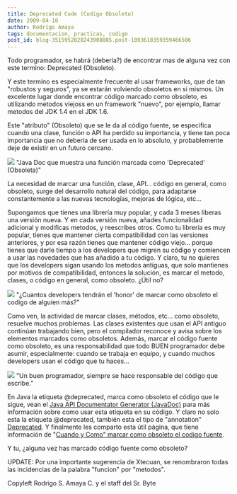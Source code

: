 ```yaml
---
title: Deprecated Code (Codigo Obsoleto)
date: 2009-04-18
author: Rodrigo Amaya
tags: documentacion, practicas, codigo
post_id: blog-3515952828243908885.post-1093618359359466506
---
```


Todo programador, se habrá (debería?) de encontrar mas de alguna vez con este termino: Deprecated (Obsoleto).

Y este termino es especialmente frecuente al usar frameworks, que de tan "robustos y seguros", ya se estarán volviendo obsoletos en si mismos. Un excelente lugar donde encontrar código marcado como obsoleto, es utilizando metodos viejoss en un framework "nuevo", por ejemplo, llamar metodos del JDK 1.4 en el JDK 1.6.

Este "atributo" (Obsoleto) que se le da al código fuente, se especifica cuando una clase, función o API ha perdido su importancia, y tiene tan poca importancia que no debería de ser usada en lo absoluto, y probablemente deje de existir en un futuro cercano.

[![](https://2.bp.blogspot.com/_ayvorITawE4/SeeJgLxA_aI/AAAAAAAAB8w/5af8X0SFFMg/s320/deprecated.png)](https://2.bp.blogspot.com/_ayvorITawE4/SeeJgLxA_aI/AAAAAAAAB8w/5af8X0SFFMg/s1600-h/deprecated.png)
"Java Doc que muestra una
función marcada como 'Deprecated' (Obsoleta)"

La necesidad de marcar una función, clase, API... código en general, como obsoleto, surge del desarrollo natural del código, para adaptarse constantemente a las nuevas tecnologías, mejoras de lógica, etc...

Supongamos que tienes una librería muy popular, y cada 3 meses liberas una versión nueva. Y en cada versión nueva, añades funcionalidad adicional y modificas metodos, y reescribes otros. Como tu librería es muy popular, tienes que mantener cierta compatibilidad con las versiones anteriores, y por esa razón tienes que mantener código viejo... porque tienes que darle tiempo a los developers que migren su código y comiencen a usar las novedades que has añadido a tu código. Y claro, tu no quieres que los developers sigan usando los metodos antiguas, que solo mantienes por motivos de compatibilidad, entonces la solución, es marcar el metodo, clases, o código en general, como obsoleto. ¿Útil no?

[![](https://1.bp.blogspot.com/_ayvorITawE4/SeeJf2h4X8I/AAAAAAAAB8o/xNILZn9x-U4/s320/deprecated-javascript.png)](https://1.bp.blogspot.com/_ayvorITawE4/SeeJf2h4X8I/AAAAAAAAB8o/xNILZn9x-U4/s1600-h/deprecated-javascript.png)
"¿Cuantos developers tendrán
el 'honor' de marcar como obsoleto el codigo de alguien más?"

Como ven, la actividad de marcar clases, métodos, etc... como obsoleto, resuelve muchos problemas. Las clases existentes que usan el API antiguo continúan trabajando bien, pero el compilador reconoce y avisa sobre los elementos marcados como obsoletos. Además, marcar el código fuente como obsoleto, es una responsabilidad que todo BUEN programador debe asumir, especialmente: cuando se trabaja en equipo, y cuando muchos developers usan el código que tu haces...

[![](https://4.bp.blogspot.com/_ayvorITawE4/SepztXhuXbI/AAAAAAAAB84/BBaaqbTf0iY/s320/take_responsability_card-p137699379057593903q6k5_400.jpg)](https://4.bp.blogspot.com/_ayvorITawE4/SepztXhuXbI/AAAAAAAAB84/BBaaqbTf0iY/s1600-h/take_responsability_card-p137699379057593903q6k5_400.jpg)
"Un buen programador,
siempre se hace responsable del código que escribe."

En Java la etiqueta @deprecated, marca como obsoleto el código que le sigue, vean el [Java API Documentator Generator (JavaDoc)](http://java.sun.com/j2se/1.5.0/docs/tooldocs/windows/javadoc.html) para más información sobre como usar esta etiqueta en su código. Y claro no solo esta la etiqueta @deprecated, también esta el tipo de "annotation" [Deprecated](http://java.sun.com/j2se/1.5.0/docs/api/java/lang/Deprecated.html). Y finalmente les comparto esta útil página, que tiene información de "[Cuando y Como" marcar como obsoleto el codigo fuente](http://java.sun.com/j2se/1.5.0/docs/guide/javadoc/deprecation/deprecation.html).

Y tu, ¿alguna vez has marcado código fuente como obsoleto?

UPDATE: Por una importante sugerencia de Xtecuan, se renombraron todas las incidencias de la palabra "funcion" por "metodos".

Copyleft Rodrigo S. Amaya C. y el staff del Sr. Byte
